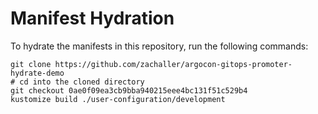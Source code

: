 # Manifest Hydration

To hydrate the manifests in this repository, run the following commands:

```shell
git clone https://github.com/zachaller/argocon-gitops-promoter-hydrate-demo
# cd into the cloned directory
git checkout 0ae0f09ea3cb9bba940215eee4bc131f51c529b4
kustomize build ./user-configuration/development
```
